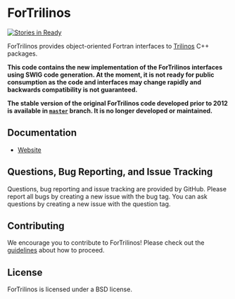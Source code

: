 ForTrilinos
===========

[![Stories in Ready](https://badge.waffle.io/Trilinos/ForTrilinos.svg?label=ready&title=Ready)](http://waffle.io/Trilinos/ForTrilinos)

ForTrilinos provides object-oriented Fortran interfaces to [Trilinos](http://github.com/Trilinos/Trilinos) C++ packages.

**This code contains the new implementation of the ForTrilinos interfaces using SWIG code generation. At the moment, it is not ready for public consumption as the code and interfaces may change rapidly and backwards compatibility is not guaranteed.**

**The stable version of the original ForTrilinos code developed prior to 2012 is available in [`master`](https://github.com/trilinos/ForTrilinos/tree/master) branch. It is no longer developed or maintained.**

Documentation
-------------

* [Website](http://trilinos.org/packages/fortrilinos)

Questions, Bug Reporting, and Issue Tracking
--------------------------------------------

Questions, bug reporting and issue tracking are provided by GitHub. Please
report all bugs by creating a new issue with the bug tag. You can ask
questions by creating a new issue with the question tag.

Contributing
------------
We encourage you to contribute to ForTrilinos! Please check out the
[guidelines](CONTRIBUTING.md) about how to proceed.

License
-------
ForTrilinos is licensed under a BSD license.

